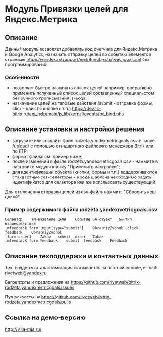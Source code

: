 ﻿
# Модуль Привязки целей для Яндекс.Метрика

## Описание

Данный модуль позволяет добавлять код счетчика для Яндекс.Метрика и Google Analytics, назначать отправку целей по событию элементов страницы https://yandex.ru/support/metrika/objects/reachgoal.xml без программирования.

### Особенности

- позволяет быстро назначать список целей например, оперативно применить полученный список целей составленный специалистом без ручного прописывания js-кода;
- назначение целей на типовые действия (submit - отправка формы, click - клик по кнопке и т.п.) https://dev.1c-bitrix.ru/api_help/main/js_lib/kernel/events/bx_bind.php

## Описание установки и настройки решения

- загрузите или создайте файл rodzeta.yandexmetricgoals.csv в папке /upload/ с помощью стандартного файлового менеджера Bitrix или по FTP;
- формат файла: см. пример ниже;
- после изменений в файле rodzeta.yandexmetricgoals.csv - нажмите в настройке модуля кнопку "Применить настройки";
- для идентификации объекта (кнопки, формы и т.п.) поддерживаются стандартные css-селекторы - в коде шаблона необходимо задать идентификатор для селектора или же использовать существующий.

Для отключения отправки целей из csv-файла нажмите "Сбросить кеш целей".

### Пример содержимого файла rodzeta.yandexmetricgoals.csv

    Селектор    YM-Название цели    Событие GA-объект   GA-тип взаимодействия
    .mfeedback form input[type="submit"]    ObratniyZvonok  click   feedback    ObratniyZvonok
    .form-order1    Zakaz   submit  order   Zakaz
    .mfeedback form Feedback    submit  feedback    Feedback

## Описание техподдержки и контактных данных

Тех. поддержка и кастомизация оказывается на платной основе, e-mail: rivetweb@yandex.ru

Багрепорты и предложения на https://github.com/rivetweb/bitrix-rodzeta.yandexmetricgoals/issues

Пул реквесты на https://github.com/rivetweb/bitrix-rodzeta.yandexmetricgoals/pulls

## Ссылка на демо-версию

http://villa-mia.ru/
